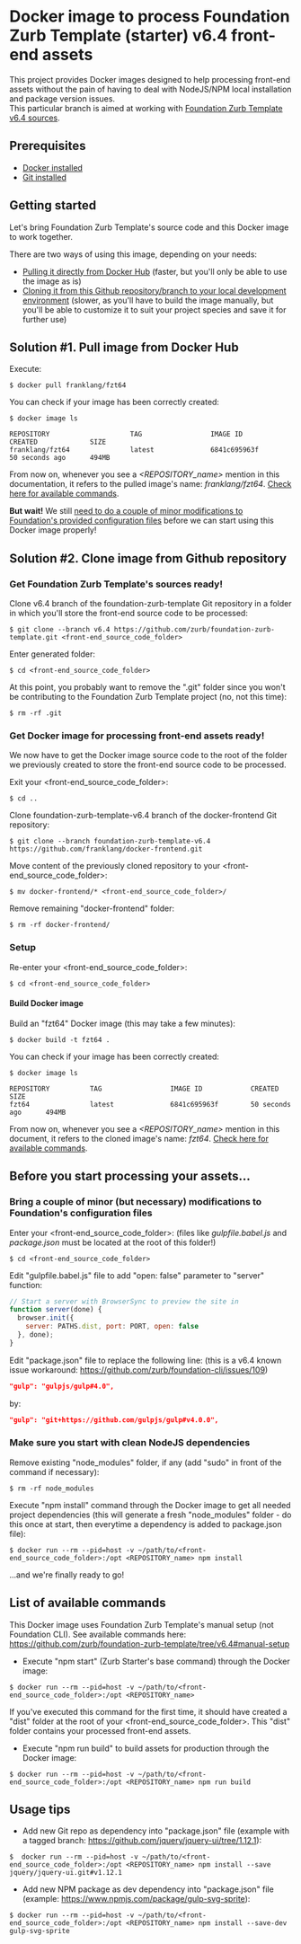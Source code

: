 # Docker image to process Foundation Zurb Template (starter) v6.4 front-end assets

This project provides Docker images designed to help processing front-end assets without the pain of having to deal with NodeJS/NPM local installation and package version issues.  
This particular branch is aimed at working with [Foundation Zurb Template v6.4 sources](https://github.com/zurb/foundation-zurb-template/tree/v6.4).


## Prerequisites
* [Docker installed](https://docs.docker.com/install/)
* [Git installed](https://git-scm.com/downloads)


## Getting started

Let's bring Foundation Zurb Template's source code and this Docker image to work together.

There are two ways of using this image, depending on your needs:
* [Pulling it directly from Docker Hub](#docker-pull) (faster, but you'll only be able to use the image as is)
* [Cloning it from this Github repository/branch to your local development environment](#git-clone) (slower, as you'll have to build the image manually, but you'll be able to customize it to suit your project species and save it for further use)


## <a name="docker-pull"></a>Solution #1. Pull image from Docker Hub

Execute:
```shell
$ docker pull franklang/fzt64
```

You can check if your image has been correctly created:
```shell
$ docker image ls
```
```shell
REPOSITORY                    TAG                 IMAGE ID            CREATED             SIZE
franklang/fzt64               latest              6841c695963f        50 seconds ago      494MB
```

From now on, whenever you see a _<REPOSITORY_name>_ mention in this documentation, it refers to the pulled image's name: _franklang/fzt64_. [Check here for available commands](#available-commands).

**But wait!** We still [need to do a couple of minor modifications to Foundation's provided configuration files](#before-you-start) before we can start using this Docker image properly! 


## <a name="git-clone"></a>Solution #2. Clone image from Github repository

### Get Foundation Zurb Template's sources ready!
Clone v6.4 branch of the foundation-zurb-template Git repository in a folder in which you'll store the front-end source code to be processed: 
```shell
$ git clone --branch v6.4 https://github.com/zurb/foundation-zurb-template.git <front-end_source_code_folder>
```

Enter generated folder:
```shell
$ cd <front-end_source_code_folder>
```

At this point, you probably want to remove the ".git" folder since you won't be contributing to the Foundation Zurb Template project (no, not this time):
```shell
$ rm -rf .git
```

### Get Docker image for processing front-end assets ready!
We now have to get the Docker image source code to the root of the folder we previously created to store the front-end source code to be processed.

Exit your <front-end_source_code_folder>:
```shell
$ cd ..
```

Clone foundation-zurb-template-v6.4 branch of the docker-frontend Git repository:
```shell
$ git clone --branch foundation-zurb-template-v6.4 https://github.com/franklang/docker-frontend.git
```

Move content of the previously cloned repository to your <front-end_source_code_folder>:
```shell
$ mv docker-frontend/* <front-end_source_code_folder>/
```

Remove remaining "docker-frontend" folder:
```shell
$ rm -rf docker-frontend/
```


### Setup

Re-enter your <front-end_source_code_folder>:
```shell
$ cd <front-end_source_code_folder>
```

#### Build Docker image
Build an "fzt64" Docker image (this may take a few minutes):
```shell
$ docker build -t fzt64 .
```

You can check if your image has been correctly created:
```shell
$ docker image ls
```
```shell
REPOSITORY          TAG                 IMAGE ID            CREATED             SIZE
fzt64               latest              6841c695963f        50 seconds ago      494MB
```

From now on, whenever you see a _<REPOSITORY_name>_ mention in this document, it refers to the cloned image's name: _fzt64_. [Check here for available commands](#available-commands).


## <a name="before-you-start"></a>Before you start processing your assets...

### Bring a couple of minor (but necessary) modifications to Foundation's configuration files
Enter your <front-end_source_code_folder>:
(files like _gulpfile.babel.js_ and _package.json_ must be located at the root of this folder!)
```shell
$ cd <front-end_source_code_folder>
```

Edit "gulpfile.babel.js" file to add "open: false" parameter to "server" function:
```js
// Start a server with BrowserSync to preview the site in
function server(done) {
  browser.init({
    server: PATHS.dist, port: PORT, open: false
  }, done);
}
```

Edit "package.json" file to replace the following line:
(this is a v6.4 known issue workaround: https://github.com/zurb/foundation-cli/issues/109) 
```json
"gulp": "gulpjs/gulp#4.0",
```
by:
```json
"gulp": "git+https://github.com/gulpjs/gulp#v4.0.0",
```

### Make sure you start with clean NodeJS dependencies
Remove existing "node_modules" folder, if any (add "sudo" in front of the command if necessary):
```shell
$ rm -rf node_modules
```

Execute "npm install" command through the Docker image to get all needed project dependencies (this will generate a fresh "node_modules" folder - do this once at start, then everytime a dependency is added to package.json file):
```shell
$ docker run --rm --pid=host -v ~/path/to/<front-end_source_code_folder>:/opt <REPOSITORY_name> npm install
```

...and we're finally ready to go!


## <a name="available-commands"></a>List of available commands

This Docker image uses Foundation Zurb Template's manual setup (not Foundation CLI).
See available commands here: https://github.com/zurb/foundation-zurb-template/tree/v6.4#manual-setup

* Execute "npm start" (Zurb Starter's base command) through the Docker image:
```shell
$ docker run --rm --pid=host -v ~/path/to/<front-end_source_code_folder>:/opt <REPOSITORY_name>
```

If you've executed this command for the first time, it should have created a "dist" folder at the root of your <front-end_source_code_folder>. This "dist" folder contains your processed front-end assets.

* Execute "npm run build" to build assets for production through the Docker image:
```shell
$ docker run --rm --pid=host -v ~/path/to/<front-end_source_code_folder>:/opt <REPOSITORY_name> npm run build
```


## Usage tips

* Add new Git repo as dependency into "package.json" file (example with a tagged branch: https://github.com/jquery/jquery-ui/tree/1.12.1):
```shell
$  docker run --rm --pid=host -v ~/path/to/<front-end_source_code_folder>:/opt <REPOSITORY_name> npm install --save jquery/jquery-ui.git#v1.12.1
```

* Add new NPM package as dev dependency into "package.json" file (example: https://www.npmjs.com/package/gulp-svg-sprite):
```shell
$ docker run --rm --pid=host -v ~/path/to/<front-end_source_code_folder>:/opt <REPOSITORY_name> npm install --save-dev gulp-svg-sprite
```
